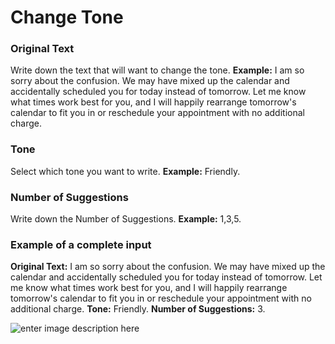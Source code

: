 ﻿# Change Tone
### **Original Text**

Write down the text that will want to change the tone.
**Example:** I am so sorry about the confusion. We may have mixed up the calendar and accidentally scheduled you for today instead of tomorrow. Let me know what times work best for you, and I will happily rearrange tomorrow's calendar to fit you in or reschedule your appointment with no additional charge.
### **Tone**
Select which tone you want to write.
**Example:** Friendly.

### **Number of Suggestions**

Write down the Number of Suggestions.
**Example:** 1,3,5.

### **Example of a complete input**

**Original Text:** I am so sorry about the confusion. We may have mixed up the calendar and accidentally scheduled you for today instead of tomorrow. Let me know what times work best for you, and I will happily rearrange tomorrow's calendar to fit you in or reschedule your appointment with no additional charge.
**Tone:** Friendly.
**Number of Suggestions:** 3.

![enter image description here](https://copywriterpro-ai-tools.s3.amazonaws.com/Change-Tone.jpg)
